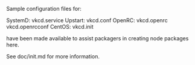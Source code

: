 Sample configuration files for:

SystemD: vkcd.service
Upstart: vkcd.conf
OpenRC:  vkcd.openrc
         vkcd.openrcconf
CentOS:  vkcd.init

have been made available to assist packagers in creating node packages here.

See doc/init.md for more information.
